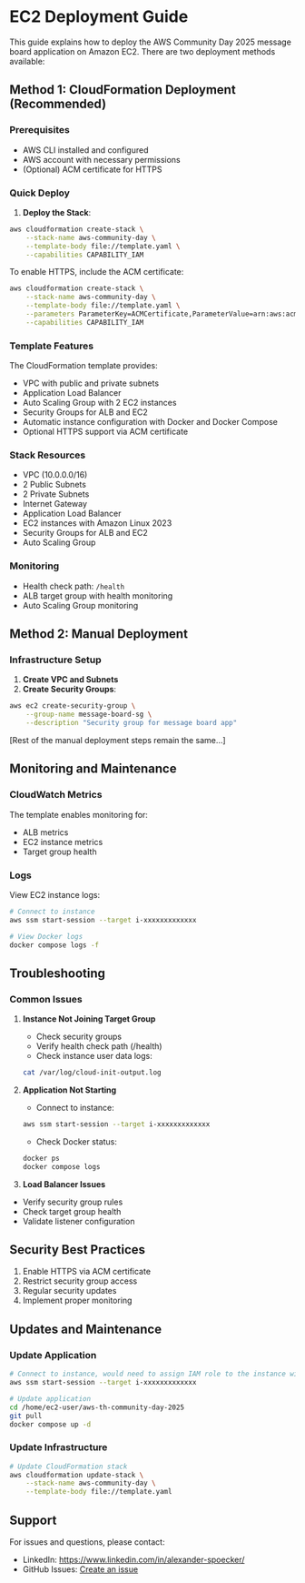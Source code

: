 # EC2 Deployment Guide

This guide explains how to deploy the AWS Community Day 2025 message board application on Amazon EC2. There are two deployment methods available:

## Method 1: CloudFormation Deployment (Recommended)

### Prerequisites

- AWS CLI installed and configured
- AWS account with necessary permissions
- (Optional) ACM certificate for HTTPS

### Quick Deploy

1. **Deploy the Stack**:

```bash
aws cloudformation create-stack \
    --stack-name aws-community-day \
    --template-body file://template.yaml \
    --capabilities CAPABILITY_IAM
```

To enable HTTPS, include the ACM certificate:

```bash
aws cloudformation create-stack \
    --stack-name aws-community-day \
    --template-body file://template.yaml \
    --parameters ParameterKey=ACMCertificate,ParameterValue=arn:aws:acm:region:account:certificate/certificate-id \
    --capabilities CAPABILITY_IAM
```

### Template Features

The CloudFormation template provides:

- VPC with public and private subnets
- Application Load Balancer
- Auto Scaling Group with 2 EC2 instances
- Security Groups for ALB and EC2
- Automatic instance configuration with Docker and Docker Compose
- Optional HTTPS support via ACM certificate

### Stack Resources

- VPC (10.0.0.0/16)
- 2 Public Subnets
- 2 Private Subnets
- Internet Gateway
- Application Load Balancer
- EC2 instances with Amazon Linux 2023
- Security Groups for ALB and EC2
- Auto Scaling Group

### Monitoring

- Health check path: `/health`
- ALB target group with health monitoring
- Auto Scaling Group monitoring

## Method 2: Manual Deployment

### Infrastructure Setup

1. **Create VPC and Subnets**
2. **Create Security Groups**:

```bash
aws ec2 create-security-group \
    --group-name message-board-sg \
    --description "Security group for message board app"
```

[Rest of the manual deployment steps remain the same...]

## Monitoring and Maintenance

### CloudWatch Metrics

The template enables monitoring for:

- ALB metrics
- EC2 instance metrics
- Target group health

### Logs

View EC2 instance logs:

```bash
# Connect to instance
aws ssm start-session --target i-xxxxxxxxxxxxx

# View Docker logs
docker compose logs -f
```

## Troubleshooting

### Common Issues

1. **Instance Not Joining Target Group**

   - Check security groups
   - Verify health check path (/health)
   - Check instance user data logs:

   ```bash
   cat /var/log/cloud-init-output.log
   ```

2. **Application Not Starting**

   - Connect to instance:

   ```bash
   aws ssm start-session --target i-xxxxxxxxxxxxx
   ```

   - Check Docker status:

   ```bash
   docker ps
   docker compose logs
   ```

3. **Load Balancer Issues**

- Verify security group rules
- Check target group health
- Validate listener configuration

## Security Best Practices

1. Enable HTTPS via ACM certificate
2. Restrict security group access
3. Regular security updates
4. Implement proper monitoring

## Updates and Maintenance

### Update Application

```bash
# Connect to instance, would need to assign IAM role to the instance with needed permissions
aws ssm start-session --target i-xxxxxxxxxxxxx

# Update application
cd /home/ec2-user/aws-th-community-day-2025
git pull
docker compose up -d
```

### Update Infrastructure

```bash
# Update CloudFormation stack
aws cloudformation update-stack \
    --stack-name aws-community-day \
    --template-body file://template.yaml
```

## Support

For issues and questions, please contact:

- LinkedIn: <https://www.linkedin.com/in/alexander-spoecker/>
- GitHub Issues: [Create an issue](https://github.com/spoecker/aws-th-community-day-2025/issues)
